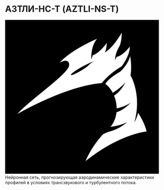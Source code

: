 # АЗТЛИ-НС-Т (AZTLI-NS-T)
![](logoOpenProfil.jpg)
Нейронная сеть, прогнозирующая аэродинамические характеристики профилей в условиях трансзвукового и турбулентного потока.
